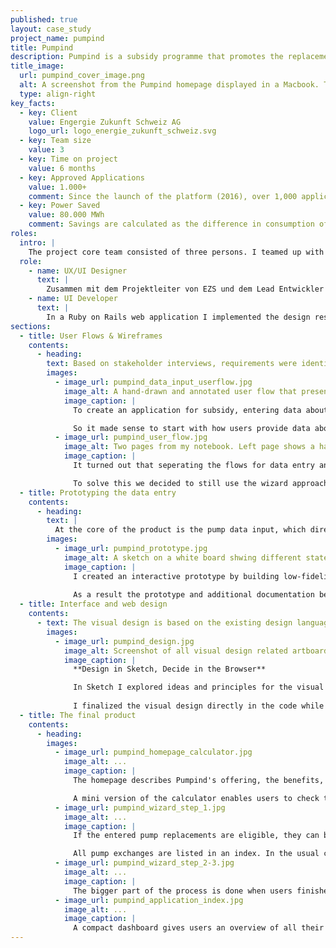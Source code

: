 ```yaml
---
published: true
layout: case_study
project_name: pumpind
title: Pumpind
description: Pumpind is a subsidy programme that promotes the replacement of circulating pumps in non-residential buildings with efficient new pumps. Swiss companies can apply for public subsidies via a web application.
title_image:
  url: pumpind_cover_image.png
  alt: A screenshot from the Pumpind homepage displayed in a Macbook. Text on the image presents the marketing claims, main benefits (40% savings in energy costs and up to 25% subsidy) and the call to action to "Calculate subsidy now". The background shows an installation of pumps and pipes.
  type: align-right
key_facts:
  - key: Client
    value: Engergie Zukunft Schweiz AG
    logo_url: logo_energie_zukunft_schweiz.svg
  - key: Team size
    value: 3
  - key: Time on project
    value: 6 months
  - key: Approved Applications
    value: 1.000+
    comment: Since the launch of the platform (2016), over 1,000 applications have been approved (as of June 2020).
  - key: Power Saved
    value: 80.000 MWh
    comment: Savings are calculated as the difference in consumption of old and modern replacement pumps.
roles:
  intro: |
    The project core team consisted of three persons. I teamed up with a full-stack developer and was responsible for the design and its technical implementation in the product. A project manager from Energie Zukunft Schweiz (EZS) led efforts on the client side.
  role:
    - name: UX/UI Designer
      text: |
        Zusammen mit dem Projektleiter von EZS und dem Lead Entwickler habe ich die Anforderungen ermittelt, dokumentiert und priorisiert. Basierend darauf sind eine Projektroadmap, User Flow, Wireframes und Prototyp, schließlich UI- bzw. Webdesign für die Schritte der User Journey entstanden. Ein einfaches Administrationstool hilft EZS-Mitarbeitern, die Förderanträge zu bearbeiten.
    - name: UI Developer
      text: |
        In a Ruby on Rails web application I implemented the design responsively for various display devices in a React.JS frontend. The website is statically generated by Rails. Interactive parts, especially the pump exchange input are implemented component-based using React.JS — The fullstack developer built the functional foundations which I completed by adding the UI layer on top using HTML and CSS.
sections:
  - title: User Flows & Wireframes
    contents:
      - heading:
        text: Based on stakeholder interviews, requirements were identified and translated into user stories. Early sketches of user flows of core features, wireframes and flow charts helped to convey concepts and established a common understanding of the goals and functionality of the product to be developed.
        images:
          - image_url: pumpind_data_input_userflow.jpg
            image_alt: A hand-drawn and annotated user flow that present how users would go through the process of filing an application for a subsidy.
            image_caption: |
              To create an application for subsidy, entering data about the pumps they want to exchange is the core task for users. The data determines if they are eligble for subsidy and how much it will be. All other steps like creating an account, confirming eligibility condictions or entering contact information are important as well but secondary compared to the actual subject of the application.

              So it made sense to start with how users provide data about their pumps. A 3-step wizard that guides users through data entry seemed to be an appropriate solution. Once all pump exchanges are entered the possible subsidy amount will be calculated. Next, users would enter the application flow where thy add contact and bank information to finish the application.
          - image_url: pumpind_user_flow.jpg
            image_alt: Two pages from my notebook. Left page shows a hand-drawn and annotated version of a refined user flow that present how users would go through the process of filing an application for a subsidy. It also shows small sketches of screen layouts for some process steps. The right page shows a wireframe concept for the homepage and lists required contents and criteria the site needs to meet.
            image_caption: |
              It turned out that seperating the flows for data entry and filling out the application would increase the perceived length of the overall process. Also we found out through early feedback that in many cases there will be replaced many pumps of the same make and type: adding the same pump over and over would annoy users.

              To solve this we decided to still use the wizard approach but make pump data entry the first step. Now users can fill out their intended pump replacements to check eligibility and subsidy amount. Once they decide to actually file an application they need to create an account. Afterwards their data is stored and they can continue with the wizard's next steps.
  - title: Prototyping the data entry
    contents:
      - heading:
        text: |
          At the core of the product is the pump data input, which directly calculates the amount of a possible delivery based on user input. In a workshop we gathered the requirements for the so-called "pump calculator" and defined task flows.
        images:
          - image_url: pumpind_prototype.jpg
            image_alt: A sketch on a white board shwing different states of the pump calculator. Also a screenshot from Sketch with all Artboards that made up the prototype of the pump calculator.
            image_caption: |
              I created an interactive prototype by building low-fidelity mockups in Sketch and then bringing them to life with InVision. The prototype marked an important milestone in the project. We were able to validate the concept with key stakeholders and implement their feedback directly — before I created detailed design artifacts and before we wrote a single line of code.
              
              As a result the prototype and additional documentation became the basis for the following steps. The lead developer started to code while I focused on defining the visual parts of the design in parallel.
  - title: Interface and web design
    contents:
      - text: The visual design is based on the existing design language of Energie Zukunft Schweiz. As this was mainly developed for application in print design, I had some freedom transferring design it to the web.
        images:
          - image_url: pumpind_design.jpg
            image_alt: Screenshot of all visual design related artboards within Sketch.
            image_caption: |
              **Design in Sketch, Decide in the Browser**

              In Sketch I explored ideas and principles for the visual design of the landing page and the actual web application. I created a simple style guide — especially for web typography and important interface elements — which acted as reference during interface development.
              
              I finalized the visual design directly in the code while I implemented it. Thus, in a small team with short feedback cycles, the production time could be reduced and adjustments could be implemented quickly.
  - title: The final product
    contents:
      - heading:
        images:
          - image_url: pumpind_homepage_calculator.jpg
            image_alt: ...
            image_caption: |
              The homepage describes Pumpind's offering, the benefits, the process and who is eligible to receive subsidies.

              A mini version of the calculator enables users to check the eligibility of their planned pump replacement with the minimum amount of data. Once they decide to file an application for subsidy, their data will be transferred and stored safely in a personal account.
          - image_url: pumpind_wizard_step_1.jpg
            image_alt: ...
            image_caption: |
              If the entered pump replacements are eligible, they can be directly transferred to an application. Users need to fill out the mandatory form fields to describe their pump setups.

              All pump exchanges are listed in an index. In the usual case that several identical or similar exchanges are made, existing entries can be copied and adjusted if necessary.
          - image_url: pumpind_wizard_step_2-3.jpg
            image_alt: ...
            image_caption: |
              The bigger part of the process is done when users finished entering pump data. The next two steps are about compliance with the eligibility conditions must be confirmed and providing contact and bank information. After the application is submitted, experts from Energie Zukunft Schweiz will check its validity.
          - image_url: pumpind_application_index.jpg
            image_alt: ...
            image_caption: |
              A compact dashboard gives users an overview of all their applications and the respective processing status. Applications that are not yet valid or completely filled out can be picked up and finished at any time.
---
```

